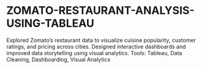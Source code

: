 # ZOMATO-RESTAURANT-ANALYSIS-USING-TABLEAU
Explored Zomato’s restaurant data to visualize cuisine popularity, customer ratings, and pricing across cities. Designed interactive dashboards and improved data storytelling using visual analytics. Tools: Tableau, Data Cleaning, Dashboarding, Visual Analytics
